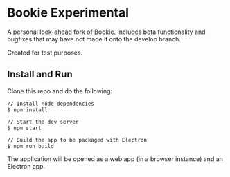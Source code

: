 # Bookie Experimental
A personal look-ahead fork of Bookie. Includes beta functionality and bugfixes that may have not made it onto the develop branch.

Created for test purposes.

## Install and Run
Clone this repo and do the following:

```
// Install node dependencies 
$ npm install

// Start the dev server
$ npm start

// Build the app to be packaged with Electron
$ npm run build
```

The application will be opened as a web app (in a browser instance) and an Electron app.
